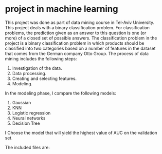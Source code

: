 # project in machine learning
This project was done as part of data mining course in Tel-Aviv University. 
This project deals with a binary classification problem. For classification problems, the prediction given as an answer to this question is one (or more) of a closed set of possible answers. The classification problem in the project is a binary classification problem in which products should be classified into two categories based on a number of features in the dataset that comes from the German company Otto Group.
The process of data mining includes the following steps:
  1. Investigation of the data.
  2. Data processing.
  3. Creating and selecting features.
  4. Modeling.

In the modeling phase,  I compare the following models:
  1. Gaussian
  2. KNN
  3. Logistic regression
  4. Neural networks
  5. Decision Tree
  
I Choose the model that will yield the highest value of AUC on the validation set.

The included files are:
